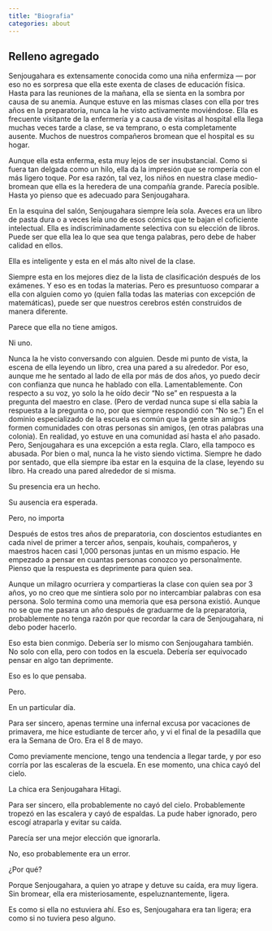 ```yaml
---
title: "Biografia"
categories: about
---
```

## Relleno agregado

Senjougahara es extensamente conocida como una niña enfermiza — por eso no es sorpresa que ella este exenta de clases de educación física. Hasta para las reuniones de la mañana, ella se sienta en la sombra por causa de su anemia. Aunque estuve en las mismas clases con ella por tres años en la preparatoria, nunca la he visto activamente moviéndose. Ella es frecuente visitante de la enfermería y a causa de visitas al hospital ella llega muchas veces tarde a clase, se va temprano, o esta completamente ausente. Muchos de nuestros compañeros bromean que el hospital es su hogar.

Aunque ella esta enferma, esta muy lejos de ser insubstancial. Como si fuera tan delgada como un hilo, ella da la impresión que se rompería con el más ligero toque. Por esa razón, tal vez, los niños en nuestra clase medio-bromean que ella es la heredera de una compañía grande. Parecía posible. Hasta yo pienso que es adecuado para Senjougahara.

En la esquina del salón, Senjougahara siempre leía sola. Aveces era un libro de pasta dura o a veces leía uno de esos cómics que te bajan el coficiente intelectual. Ella es indiscriminadamente selectiva con su elección de libros. Puede ser que ella lea lo que sea que tenga palabras, pero debe de haber calidad en ellos.

Ella es inteligente y esta en el más alto nivel de la clase.

Siempre esta en los mejores diez de la lista de clasificación después de los exámenes. Y eso es en todas la materias. Pero es presuntuoso comparar a ella con alguien como yo (quien falla todas las materias con excepción de matemáticas), puede ser que nuestros cerebros estén construidos de manera diferente.

Parece que ella no tiene amigos.

Ni uno.

Nunca la he visto conversando con alguien. Desde mi punto de vista, la escena de ella leyendo un libro, crea una pared a su alrededor. Por eso, aunque me he sentado al lado de ella por más de dos años, yo puedo decir con confianza que nunca he hablado con ella. Lamentablemente. Con respecto a su voz, yo solo la he oído decir “No se” en respuesta a la pregunta del maestro en clase. (Pero de verdad nunca supe si ella sabia la respuesta a la pregunta o no, por que siempre respondió con “No se.”) En el dominio especializado de la escuela es común que la gente sin amigos formen comunidades con otras personas sin amigos, (en otras palabras una colonia). En realidad, yo estuve en una comunidad así hasta el año pasado. Pero, Senjougahara es una excepción a esta regla. Claro, ella tampoco es abusada. Por bien o mal, nunca la he visto siendo victima. Siempre he dado por sentado, que ella siempre iba estar en la esquina de la clase, leyendo su libro. Ha creado una pared alrededor de si misma.

Su presencia era un hecho.

Su ausencia era esperada.

Pero, no importa

Después de estos tres años de preparatoria, con doscientos estudiantes en cada nivel de primer a tercer años, senpais, kouhais, compañeros, y maestros hacen casi 1,000 personas juntas en un mismo espacio. He empezado a pensar en cuantas personas conozco yo personalmente. Pienso que la respuesta es deprimente para quien sea.

Aunque un milagro ocurriera y compartieras la clase con quien sea por 3 años, yo no creo que me sintiera solo por no intercambiar palabras con esa persona. Solo termina como una memoria que esa persona existió. Aunque no se que me pasara un año después de graduarme de la preparatoria, probablemente no tenga razón por que recordar la cara de Senjougahara, ni debo poder hacerlo.

Eso esta bien conmigo. Debería ser lo mismo con Senjougahara también. No solo con ella, pero con todos en la escuela. Debería ser equivocado pensar en algo tan deprimente.

Eso es lo que pensaba.

Pero.

En un particular día.

Para ser sincero, apenas termine una infernal excusa por vacaciones de primavera, me hice estudiante de tercer año, y vi el final de la pesadilla que era la Semana de Oro. Era el 8 de mayo.

Como previamente mencione, tengo una tendencia a llegar tarde, y por eso corría por las escaleras de la escuela. En ese momento, una chica cayó del cielo.

La chica era Senjougahara Hitagi.

Para ser sincero, ella probablemente no cayó del cielo. Probablemente tropezó en las escalera y cayó de espaldas. La pude haber ignorado, pero escogí atraparla y evitar su caída.

Parecía ser una mejor elección que ignorarla.

No, eso probablemente era un error.

¿Por qué?

Porque Senjougahara, a quien yo atrape y detuve su caída, era muy ligera. Sin bromear, ella era misteriosamente, espeluznantemente, ligera.

Es como si ella no estuviera ahí. Eso es, Senjougahara era tan ligera; era como si no tuviera peso alguno.